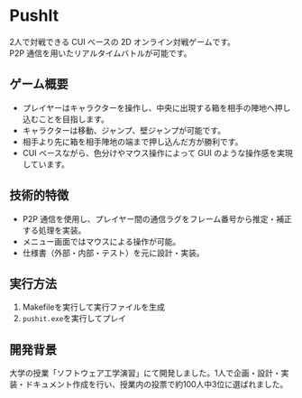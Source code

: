 # PushIt

2人で対戦できる CUI ベースの 2D オンライン対戦ゲームです。  
P2P 通信を用いたリアルタイムバトルが可能です。

## ゲーム概要

- プレイヤーはキャラクターを操作し、中央に出現する箱を相手の陣地へ押し込むことを目指します。
- キャラクターは移動、ジャンプ、壁ジャンプが可能です。
- 相手より先に箱を相手陣地の端まで押し込んだ方が勝利です。
- CUI ベースながら、色分けやマウス操作によって GUI のような操作感を実現しています。

## 技術的特徴

- P2P 通信を使用し、プレイヤー間の通信ラグをフレーム番号から推定・補正する処理を実装。
- メニュー画面ではマウスによる操作が可能。
- 仕様書（外部・内部・テスト）を元に設計・実装。

## 実行方法

1. Makefileを実行して実行ファイルを生成
2. `pushit.exe`を実行してプレイ

## 開発背景

大学の授業「ソフトウェア工学演習」にて開発しました。1人で企画・設計・実装・ドキュメント作成を行い、授業内の投票で約100人中3位に選ばれました。
